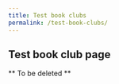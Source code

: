 ```yaml
---
title: Test book clubs
permalink: /test-book-clubs/
---
```


## Test book club page

** To be deleted **